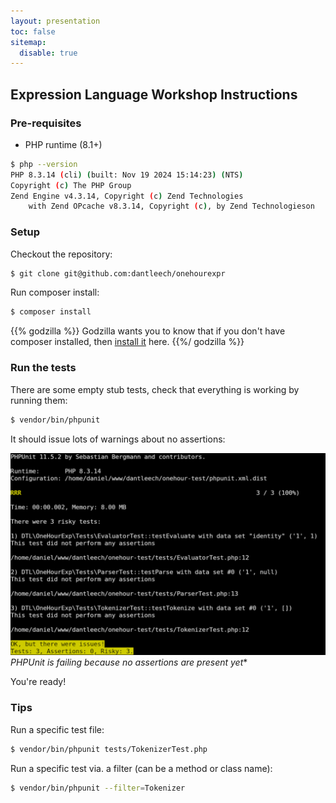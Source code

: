 ```yaml
---
layout: presentation
toc: false
sitemap:
  disable: true
---
```


## Expression Language Workshop Instructions

### Pre-requisites

- PHP runtime (8.1+)

```bash
$ php --version
PHP 8.3.14 (cli) (built: Nov 19 2024 15:14:23) (NTS)
Copyright (c) The PHP Group
Zend Engine v4.3.14, Copyright (c) Zend Technologies
    with Zend OPcache v8.3.14, Copyright (c), by Zend Technologieson
```

### Setup

Checkout the repository:

```bash
$ git clone git@github.com:dantleech/onehourexpr
```

Run composer install:

```bash
$ composer install
```

{{% godzilla %}}
Godzilla wants you to know that if you don't have composer installed, then [install it](https://getcomposer.org/download/) here.
{{%/ godzilla %}}

### Run the tests

There are some empty stub tests, check that everything is working by running
them:

```bash
$ vendor/bin/phpunit
```

It should issue lots of warnings about no assertions:

![](phpunit_out.png)
*PHPUnit is failing because no assertions are present yet**

You're ready!

### Tips

Run a specific test file:

```bash
$ vendor/bin/phpunit tests/TokenizerTest.php
```

Run a specific test via. a filter (can be a method or class name):

```bash
$ vendor/bin/phpunit --filter=Tokenizer
```

